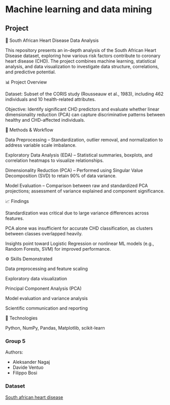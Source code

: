 # Machine learning and data mining

## Project 
🧠 South African Heart Disease Data Analysis

This repository presents an in-depth analysis of the South African Heart Disease dataset, exploring how various risk factors contribute to coronary heart disease (CHD). The project combines machine learning, statistical analysis, and data visualization to investigate data structure, correlations, and predictive potential.

📊 Project Overview

Dataset: Subset of the CORIS study (Rousseauw et al., 1983), including 462 individuals and 10 health-related attributes.

Objective: Identify significant CHD predictors and evaluate whether linear dimensionality reduction (PCA) can capture discriminative patterns between healthy and CHD-affected individuals.

🔬 Methods & Workflow

Data Preprocessing – Standardization, outlier removal, and normalization to address variable scale imbalance.

Exploratory Data Analysis (EDA) – Statistical summaries, boxplots, and correlation heatmaps to visualize relationships.

Dimensionality Reduction (PCA) – Performed using Singular Value Decomposition (SVD) to retain 90% of data variance.

Model Evaluation – Comparison between raw and standardized PCA projections; assessment of variance explained and component significance.

📈 Findings

Standardization was critical due to large variance differences across features.

PCA alone was insufficient for accurate CHD classification, as clusters between classes overlapped heavily.

Insights point toward Logistic Regression or nonlinear ML models (e.g., Random Forests, SVM) for improved performance.

⚙️ Skills Demonstrated

Data preprocessing and feature scaling

Exploratory data visualization

Principal Component Analysis (PCA)

Model evaluation and variance analysis

Scientific communication and reporting

🧩 Technologies

Python, NumPy, Pandas, Matplotlib, scikit-learn

### Group 5

Authors:

* Aleksander Nagaj
* Davide Ventuo
* Filippo Bosi

### Dataset

[South african heart disease](https://hastie.su.domains/ElemStatLearn/datasets/SAheart.data)

